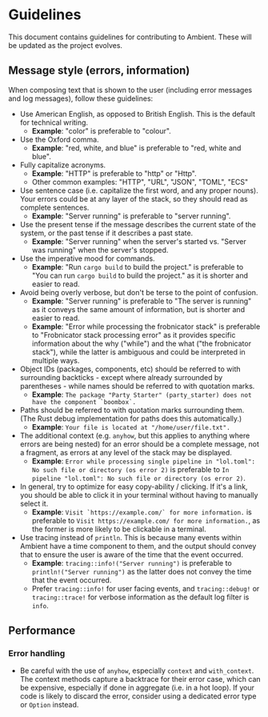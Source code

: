 # Guidelines

This document contains guidelines for contributing to Ambient. These will be updated as the project evolves.

## Message style (errors, information)

When composing text that is shown to the user (including error messages and log messages), follow these guidelines:

- Use American English, as opposed to British English. This is the default for technical writing.
  - **Example**: "color" is preferable to "colour".
- Use the Oxford comma.
  - **Example**: "red, white, and blue" is preferable to "red, white and blue".
- Fully capitalize acronyms.
  - **Example**: "HTTP" is preferable to "http" or "Http".
  - Other common examples: "HTTP", "URL", "JSON", "TOML", "ECS"
- Use sentence case (i.e. capitalize the first word, and any proper nouns). Your errors could be at any layer of the stack, so they should read as complete sentences.
  - **Example**: "Server running" is preferable to "server running".
- Use the present tense if the message describes the current state of the system, or the past tense if it describes a past state.
  - **Example**: "Server running" when the server's started vs. "Server was running" when the server's stopped.
- Use the imperative mood for commands.
  - **Example**: "Run `cargo build` to build the project." is preferable to "You can run `cargo build` to build the project." as it is shorter and easier to read.
- Avoid being overly verbose, but don't be terse to the point of confusion.
  - **Example**: "Server running" is preferable to "The server is running" as it conveys the same amount of information, but is shorter and easier to read.
  - **Example**: "Error while processing the frobnicator stack" is preferable to "Frobnicator stack processing error" as it provides specific information about the why ("while") and the what ("the frobnicator stack"), while the latter is ambiguous and could be interpreted in multiple ways.
- Object IDs (packages, components, etc) should be referred to with surrounding backticks - except where already surrounded by parentheses - while names should be referred to with quotation marks.
  - **Example**: `` The package "Party Starter" (party_starter) does not have the component `boombox`. ``
- Paths should be referred to with quotation marks surrounding them. (The Rust debug implementation for paths does this automatically.)
  - **Example**: `Your file is located at "/home/user/file.txt".`
- The additional context (e.g. `anyhow`, but this applies to anything where errors are being nested) for an error should be a complete message, not a fragment, as errors at any level of the stack may be displayed.
  - **Example**: `Error while processing single pipeline in "lol.toml": No such file or directory (os error 2)` is preferable to `In pipeline "lol.toml": No such file or directory (os error 2)`.
- In general, try to optimize for easy copy-ability / clicking. If it's a link, you should be able to click it in your terminal without having to manually select it.
  - **Example**: `` Visit `https://example.com/` for more information. `` is preferable to `Visit https://example.com/ for more information.`, as the former is more likely to be clickable in a terminal.
- Use tracing instead of `println`. This is because many events within Ambient have a time component to them, and the output should convey that to ensure the user is aware of the time that the event occurred.
  - **Example**: `tracing::info!("Server running")` is preferable to `println!("Server running")` as the latter does not convey the time that the event occurred. 
  - Prefer `tracing::info!` for user facing events, and `tracing::debug!` or `tracing::trace!` for verbose information as the default log filter is `info`.
  
## Performance

### Error handling

- Be careful with the use of `anyhow`, especially `context` and `with_context`. The context methods capture a backtrace for their error case, which can be expensive, especially if done in aggregate (i.e. in a hot loop). If your code is likely to discard the error, consider using a dedicated error type or `Option` instead.
